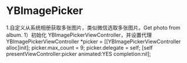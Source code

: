 # YBImagePicker
1.自定义从系统相册获取多张图片，类似微信选取多张图片。Get photo from album.
 1）初始化 YBImagePickerViewController，并设置代理
    YBImagePickerViewController *picker = [[YBImagePickerViewController alloc]init];
    picker.max_count = 9;
    picker.delegate = self;
    [self presentViewController:picker animated:YES completion:nil];
